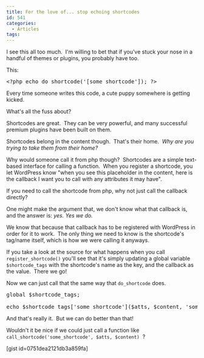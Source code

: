 ```yaml
---
title: For the love of... stop echoing shortcodes
id: 541
categories:
  - Articles
tags:
---
```


I see this all too much.  I'm willing to bet that if you've stuck your nose in a handful of themes or plugins, you probably have too.

This:
<pre class="lang:php decode:true">&lt;?php echo do_shortcode('[some_shortcode']); ?&gt;</pre>
Every time someone writes this code, a cute puppy somewhere is getting kicked.

What's all the fuss about?

Shortcodes are great.  They can be very powerful, and many successful premium plugins have been built on them.

Shortcodes belong in the content though.  That's their home.  _Why are you trying to take them from their home?_

Why would someone call it from php though?  Shortcodes are a simple text-based interface for calling a function.  When you register a shortcode, you let WordPress know "when you see this placeholder in the content, here is the callback I want you to call with any attributes it may have".

If you need to call the shortcode from php, why not just call the callback directly?

One might make the argument that, we don't know what that callback is, and the answer is: _yes. Yes we do._

We know that because that callback has to be registered with WordPress in order for it to work.  The only thing we need to know is the shortcode's tag/name itself, which is how we were calling it anyways.

If you take a look at the source for what happens when you call `register_shortcode()` you'll see that it's simply updating a global variable `$shortcode_tags` with the shortcode's name as the key, and the callback as the value.  There we go!

Now we can just call that the same way that `do_shortcode` does.
<pre class="lang:php decode:true">global $shortcode_tags;

echo $shortcode_tags['some_shortcode']($atts, $content, 'some_shortcode');</pre>
And that's really it.  But we can do better than that!

Wouldn't it be nice if we could just call a function like `call_shortcode('some_shortcode', $atts, $content)`  ?

[gist id=0751dea2121db3a859fa]